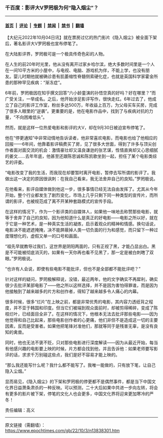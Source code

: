### 千百度：影评大V罗罔极为何“隐入烟尘”？

---

#### [首页](../../../..?n13838301) &nbsp;|&nbsp; [评论](../../../../../epoch-comment?n13838301) &nbsp;|&nbsp; [专题](../../../../../epoch-special?n13838301) &nbsp;|&nbsp; [禁闻](../../../../../epoch-news?n13838301) &nbsp;|&nbsp; [禁书](../../../../../books?n13838301) &nbsp;|&nbsp; [翻墙](https://github.com/gfw-breaker/nogfw/blob/master/README.md?n13838301)


<div class="post_content" id="artbody" itemprop="articleBody">
 <!-- article content begin -->
 <p>
  【大纪元2022年10月04日讯】就在票房过亿的热门影片《隐入烟尘》被全面下架后，著名影评大V罗罔极也宣布停笔了。
 </p>
 <p>
  在大陆影评界，罗罔极可是一个极具传奇色彩的人物。
 </p>
 <p>
  在人生的前20年时光里，他从没有离开过家乡哈尔滨，绝大多数时间里是一个人在一间10平方米的小屋中，与电视、电脑、游戏机为伴，不能上学，也没有朋友。婴儿时期他就被确诊患有肌萎缩性脊髓侧索硬化症，也就是英国科学家霍金所患的那种罕见疾病：“渐冻症”。
 </p>
 <p>
  6年前，罗罔极因在知乎撰文回答“六小龄童演的孙悟空真的好吗？好在哪里？”而广受关注，一举成名。之后，他开始涉足影评写作，很快走红。6年过去了，他成立了自己的影评工作室，粉丝多达500万，年收益上百万，为父母买车买房，完成了很多人眼里的“逆袭”。更重要的是，他在电影作品中，找到了与疾病对抗的力量，“不向困难低头”。
 </p>
 <p>
  然而，就是这样一位热爱电影和影评的大V，却在9月30日被迫宣布停笔了。
 </p>
 <p>
  他在“停更通知”中非常动情地告诉读者，他非常喜欢电影，而电影也给了他相应的回报——6年间，他靠着影评稿费买了房，见了很多大世面，得到了许多与顶尖创作者面对面交流的机会：激情豪壮却又温良谦逊的张艺谋，性情直爽却又心思细腻的姜文……去年年底，他甚至还跟陈思诚和陈凯歌坐到一起，担任了某个电影类综艺的评委。
 </p>
 <p>
  “电影改变了我的生活，而我现在却要暂时离开电影，暂停去写所谓的影评了。我做出这一决定的原因很讽刺：在我自己看来，我无法舍弃自己的良知。”罗罔极说。
 </p>
 <p>
  在他看来，影评自媒体做到他这一步，很多事情已经无法自由发挥了。尤其从今年开始，整个行业都发生了剧烈变化，市场上几乎只剩下同一种类型的宣传片，而所谓的影评，也被规范成了离不开某种套路模式的宣传手段。
 </p>
 <p>
  在这样的情况下，作为一个影评类的自媒体人，如果他一味地去称赞那些电影，就等于舍弃了自己的良知，因为他知道什么是真正的好电影——电影之所以好，就在于它是一种艺术，是一种真实生活的凝炼，启示着观众的精神和情感。换句话说，电影决不能遮遮掩掩，决不能屏蔽掉人类一切负面的行为和感觉，而只留下一种过度理想化的，虚假又单一的口号和画面。
 </p>
 <p>
  “祖先早就教导过我们，这世界是阴阳两面的，只有正视了黑，才能凸显出白。黑是不可能被彻底消灭的，如果有一天你再也看不见黑了，那一定是被白刺瞎了双眼。”罗罔极说。
 </p>
 <p>
  “也许有人会说，即使有些电影不能批评，但也不是全部都不能批评吧？”
 </p>
 <p>
  针对这样的疑问，罗罔极解释说，没错，最近两年，他的文字确实不再犀利，确实很少去批评某部电影了——他之所以这样选择，并不是因为害怕得罪谁，而是因为他接触到了越来越多的片方和创作者，得知了越来越多令人痛心的内幕。
 </p>
 <p>
  很多时候，很多“烂片”在上映之前，都是非常优秀的电影，其内容力透纸背之程度，并不亚于韩国和印度。但当它们被端到观众面前时，却被剪得稀碎，变成了陈枝烂叶，已经面目全非了。在这样的情况下，他根本无法去批评那些电影——因为他觉得和自己比起来，那些电影创作者的心更痛，他们非但不是造成这一切的主要因素，反而是受害者。如果他把笔锋对准他们，那就等同于是残害无辜，是没有良知的禽兽。
 </p>
 <p>
  同时，他也无法不褒不贬，只对那些电影进行深度解读——因为从最近开始，每当有他感兴趣的电影要上映的时候，片方都会找到他，并且告诉他：如果老师要写影评的话，求求千万别碰这些点，我们是好不容易才能上映的。
 </p>
 <p>
  “那么我还能写什么呢？我什么都不能写了。我唯一能做的，只有放下笔，让自己隐入尘烟。”
 </p>
 <p>
  显而易见，《隐入烟尘》的下架和罗罔极的停更都不是偶然事件，都是当下中国文化界日益萧条肃杀的一种反映。可以预测，二十大后如果中共进一步向左转，将会有更多的影片被下架，停笔的文化人也会更多，中国文化界将迎来更加寒冷的严冬！
 </p>
 <p>
  责任编辑：高义
 </p>
 <!-- article content end -->
 <div id="below_article_ad">
 </div>
</div>


---

原文链接（需翻墙）：https://www.epochtimes.com/gb/22/10/3/n13838301.htm